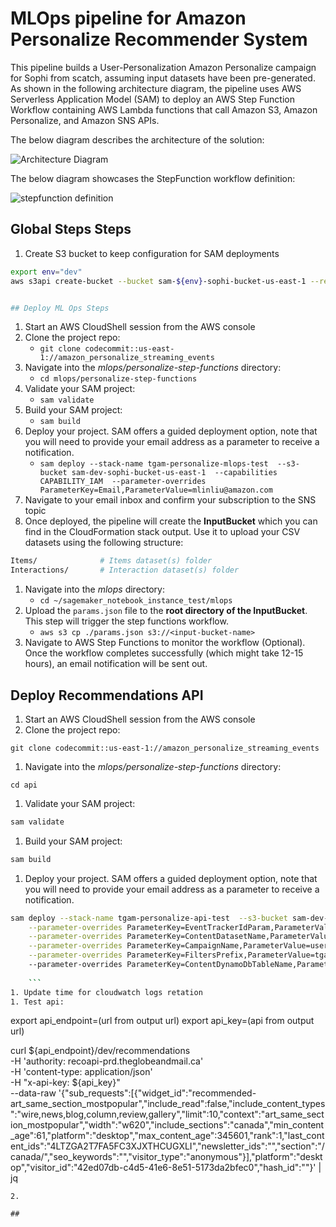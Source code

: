 # MLOps pipeline for Amazon Personalize Recommender System

This pipeline builds a User-Personalization Amazon Personalize campaign for Sophi from scatch, assuming input datasets have been pre-generated. As shown in the following architecture diagram, the pipeline uses AWS Serverless Application Model (SAM) to deploy an AWS Step Function Workflow containing AWS Lambda functions that call Amazon S3, Amazon Personalize, and Amazon SNS APIs.

The below diagram describes the architecture of the solution:

![Architecture Diagram](images/architecture.png)

The below diagram showcases the StepFunction workflow definition:

![stepfunction definition](images/stepfunctions.png)





## Global Steps Steps

1. Create S3 bucket to keep configuration for SAM deployments
```bash
export env="dev"
aws s3api create-bucket --bucket sam-${env}-sophi-bucket-us-east-1 --region us-east-1


## Deploy ML Ops Steps

```
1. Start an AWS CloudShell session from the AWS console
1. Clone the project repo:
    - `git clone codecommit::us-east-1://amazon_personalize_streaming_events`
1. Navigate into the *mlops/personalize-step-functions* directory:
    - `cd mlops/personalize-step-functions`
1. Validate your SAM project:
    - `sam validate` 
1. Build your SAM project:
    - `sam build` 
1. Deploy your project. SAM offers a guided deployment option, note that you will need to provide your email address as a parameter to receive a notification.
    - `sam deploy --stack-name tgam-personalize-mlops-test  --s3-bucket sam-dev-sophi-bucket-us-east-1  --capabilities CAPABILITY_IAM  --parameter-overrides ParameterKey=Email,ParameterValue=mlinliu@amazon.com`
1. Navigate to your email inbox and confirm your subscription to the SNS topic
1. Once deployed, the pipeline will create the **InputBucket** which you can find in the CloudFormation stack output. Use it to upload your CSV datasets using the following structure:
```bash
Items/              # Items dataset(s) folder
Interactions/       # Interaction dataset(s) folder
``` 
1. Navigate into the *mlops* directory:
    - `cd ~/sagemaker_notebook_instance_test/mlops`
1. Upload the `params.json` file to the **root directory of the InputBucket**. This step will trigger the step functions workflow.
    - `aws s3 cp ./params.json s3://<input-bucket-name>`
1. Navigate to AWS Step Functions to monitor the workflow (Optional). Once the workflow completes successfully (which might take 12-15 hours), an email notification will be sent out.


## Deploy Recommendations API

1. Start an AWS CloudShell session from the AWS console
1. Clone the project repo:
```
git clone codecommit::us-east-1://amazon_personalize_streaming_events
```
1. Navigate into the *mlops/personalize-step-functions* directory:
```
cd api
```

1. Validate your SAM project:
```bash
sam validate
```

1. Build your SAM project:
```bash
sam build
```

1. Deploy your project. SAM offers a guided deployment option, note that you will need to provide your email address as a parameter to receive a notification.
```bash
sam deploy --stack-name tgam-personalize-api-test  --s3-bucket sam-dev-sophi-bucket-us-east-1  --capabilities CAPABILITY_IAM  \
    --parameter-overrides ParameterKey=EventTrackerIdParam,ParameterValue=f843d3d9-7153-436b-b4be-ed5ce8375c575fcf \
    --parameter-overrides ParameterKey=ContentDatasetName,ParameterValue=tgam-personalize-mlops-test \
    --parameter-overrides ParameterKey=CampaignName,ParameterValue=userPersonalizationCampaign \
    --parameter-overrides ParameterKey=FiltersPrefix,ParameterValue=tgam-personalize-mlops-test \ 
    --parameter-overrides ParameterKey=ContentDynamoDbTableName,ParameterValue=Sophi3ContentMetaData 
    
    ```
1. Update time for cloudwatch logs retation
1. Test api:
```
export api_endpoint=(url from output url)
export api_key=(api from output url)

  curl ${api_endpoint}/dev/recommendations \
  -H 'authority: recoapi-prd.theglobeandmail.ca' \
  -H 'content-type: application/json' \
  -H "x-api-key: ${api_key}" \
  --data-raw '{"sub_requests":[{"widget_id":"recommended-art_same_section_mostpopular","include_read":false,"include_content_types":"wire,news,blog,column,review,gallery","limit":10,"context":"art_same_section_mostpopular","width":"w620","include_sections":"canada","min_content_age":61,"platform":"desktop","max_content_age":345601,"rank":1,"last_content_ids":"4LTZGA2T7FA5FC3XJXTHCUGXLI","newsletter_ids":"","section":"/canada/","seo_keywords":"","visitor_type":"anonymous"}],"platform":"desktop","visitor_id":"42ed07db-c4d5-41e6-8e51-5173da2bfec0","hash_id":""}'  | jq
```
2. 

## 